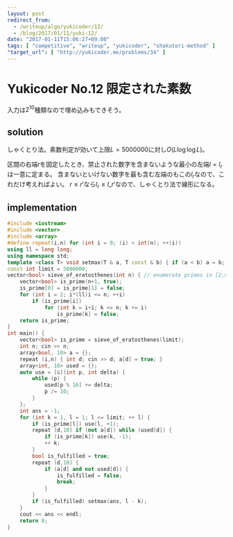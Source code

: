 ```yaml
---
layout: post
redirect_from:
  - /writeup/algo/yukicoder/12/
  - /blog/2017/01/11/yuki-12/
date: "2017-01-11T15:06:27+09:00"
tags: [ "competitive", "writeup", "yukicoder", "shakutori-method" ]
"target_url": [ "http://yukicoder.me/problems/34" ]
---
```


# Yukicoder No.12 限定された素数

入力は$2^{10}$種類なので埋め込みもできそう。

## solution

しゃくとり法。素数判定が効いて上限$L = 5000000$に対し$O(L \log \log L)$。

区間の右端$r$を固定したとき、禁止された数字を含まないような最小の左端$l = l_r$は一意に定まる。
含まないといけない数字を最も含む左端のもこの$l_r$なので、これだけ考えればよい。
$r \le r'$なら$l_r \le l\_{r'}$なので、しゃくとり法で線形になる。

## implementation

``` c++
#include <iostream>
#include <vector>
#include <array>
#define repeat(i,n) for (int i = 0; (i) < int(n); ++(i))
using ll = long long;
using namespace std;
template <class T> void setmax(T & a, T const & b) { if (a < b) a = b; }
const int limit = 5000000;
vector<bool> sieve_of_eratosthenes(int n) { // enumerate primes in [2,n] with O(n log log n)
    vector<bool> is_prime(n+1, true);
    is_prime[0] = is_prime[1] = false;
    for (int i = 2; i*(ll)i <= n; ++i)
        if (is_prime[i])
            for (int k = i+i; k <= n; k += i)
                is_prime[k] = false;
    return is_prime;
}
int main() {
    vector<bool> is_prime = sieve_of_eratosthenes(limit);
    int n; cin >> n;
    array<bool, 10> a = {};
    repeat (i,n) { int d; cin >> d; a[d] = true; }
    array<int, 10> used = {};
    auto use = [&](int p, int delta) {
        while (p) {
            used[p % 10] += delta;
            p /= 10;
        }
    };
    int ans = -1;
    for (int k = 1, l = 1; l <= limit; ++ l) {
        if (is_prime[l]) use(l, +1);
        repeat (d,10) if (not a[d]) while (used[d]) {
            if (is_prime[k]) use(k, -1);
            ++ k;
        }
        bool is_fulfilled = true;
        repeat (d,10) {
            if (a[d] and not used[d]) {
                is_fulfilled = false;
                break;
            }
        }
        if (is_fulfilled) setmax(ans, l - k);
    }
    cout << ans << endl;
    return 0;
}
```
